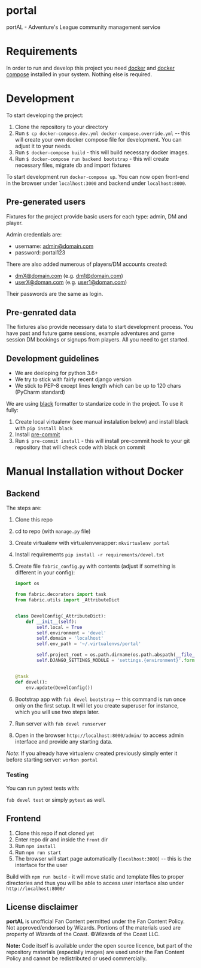 # portal
portAL - Adventure's League community management service

# Requirements

In order to run and develop this project you need [docker](https://docs.docker.com/) and [docker compose](https://docs.docker.com/compose/) installed in your system. Nothing else is required.

# Development

To start developing the project:

1. Clone the repository to your directory
1. Run `$ cp docker-compose.dev.yml docker-compose.override.yml` -- this will create your own docker compose file for development. You can adjust it to your needs.
1. Run `$ docker-compose build` - this will build necessary docker images.
1. Run `$ docker-compose run backend bootstrap` - this will create necessary files, migrate db and import fixtures

To start development run `docker-compose up`. You can now open front-end in the browser under `localhost:3000` and backend under `localhost:8000`.

## Pre-generated users

Fixtures for the project provide basic users for each type: admin, DM and player.

Admin credentials are:
- username: admin@domain.com
- password: portal123

There are also added numerous of players/DM accounts created:
- dmX@domain.com (e.g. dm1@domain.com)
- userX@doman.com (e.g. user1@doman.com)

Their passwords are the same as login.

## Pre-genrated data

The fixtures also provide necessary data to start development process. You have past and future game sessions, example adventures and game session DM bookings or signups from players. All you need to get started.

## Development guidelines

- We are deeloping for python 3.6+
- We try to stick with fairly recent django version
- We stick to PEP-8 except lines length which can be up to 120 chars (PyCharm standard)

We are using [black](https://github.com/ambv/black) formatter to standarize code in the project. To use it fully:
1. Create local virtualenv (see manual instalation below) and install black with `pip install black`
1. Install [pre-commit](https://pre-commit.com/)
1. Run `$ pre-commit install` - this will install pre-commit hook to your git repository that will check code with black on commit

# Manual Installation without Docker

## Backend

The steps are:

1. Clone this repo
1. cd to repo (with `manage.py` file)
1. Create virtualenv with virtualenvwrapper: `mkvirtualenv portal`
1. Install requirements `pip install -r requirements/devel.txt`
1. Create file `fabric_config.py` with contents (adjust if something is different in your config):

    ```python
    import os

    from fabric.decorators import task
    from fabric.utils import _AttributeDict


    class DevelConfig(_AttributeDict):
        def __init__(self):
            self.local = True
            self.environment = 'devel'
            self.domain = 'localhost'
            self.env_path = '~/.virtualenvs/portal'

            self.project_root = os.path.dirname(os.path.abspath(__file__))
            self.DJANGO_SETTINGS_MODULE = 'settings.{environment}'.format(**self)


    @task
    def devel():
        env.update(DevelConfig())

    ```

1. Bootstrap app with `fab devel bootstrap` -- this command is run once only on the first setup. It will let you create superuser for instance, which you will use two steps later.
1. Run server with `fab devel runserver`
1. Open in the browser `http://localhost:8000/admin/` to access admin interface and provide any starting data.


*Note*: If you already have virtualenv created previously simply enter it before starting server: `workon portal`

### Testing

You can run pytest tests with:

`fab devel test` or simply `pytest` as well.

## Frontend

1. Clone this repo if not cloned yet
1. Enter repo dir and inside the `front` dir
1. Run `npm install`
1. Run `npm run start`
1. The browser will start page automatically (`localhost:3000`) -- this is the interface for the user

Build with `npm run build` - it will move static and template files to proper directories and thus you will be able to access user interface also under `http://localhost:8000/`

## License disclaimer

**portAL** is unofficial Fan Content permitted under the Fan Content Policy. Not approved/endorsed by Wizards. Portions of the materials used are property of Wizards of the Coast. ©Wizards of the Coast LLC.

**Note:** Code itself is available under the open source licence, but part of the repository materials (especially images) are used under the Fan Content Policy and cannot be redistributed or used commercially.
